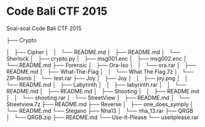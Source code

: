 # Code Bali CTF 2015
Soal-soal Code Bali CTF 2015

├── Crypto

│   ├── Cipher
│   │   └── README.md
│   ├── README.md
│   └── Sherlock
│       ├── crypto.py
│       ├── msg001.enc
│       ├── msg002.enc
│       └── README.md
├── Forensic
│   ├── Ora-Iso
│   │   └── ora.rar
│   ├── README.md
│   ├── What-The-Flag
│   │   └── What The Flag.7z
│   └── ZIP-Bomb
│       └── test.rar
├── Joy
│   ├── Joy
│   │   ├── joy.png
│   │   └── README.md
│   ├── Labyrinth
│   │   ├── labyrinth.rar
│   │   └── README.md
│   ├── README.md
│   ├── Shooting
│   │   ├── README.md
│   │   └── shooting.rar
│   └── StreetView
│       ├── README.md
│       └── Streetview.7z
├── README.md
├── Reverse
│   ├── one_does_symply
│   └── README.md
└── Stegano
    ├── Nha13
    │   └── nha_13.rar
    ├── QRGB
    │   └── QRGB.zip
    ├── README.md
    └── Use-It-Please
        └── useitplease.rar

